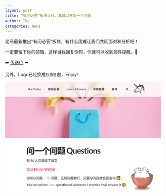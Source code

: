 ```yaml
---
layout: post
title: “有问必答”板块上线，真诚回答每一个问题
author: Ike
categories: News
---
```


老马最新推出“有问必答”板块，有什么困难让我们共同面对和分析吧！

一定要留下你的邮箱，这样当我回复你时，你就可以收到邮件提醒。🤫

➡️ [传送门](/messages/) ⬅️

另外，Logo已经换成``独角兽``啦，Enjoy!

![截图](/assets/img/posts/2020/ask-a-question-to-me.png)